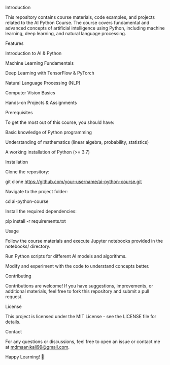 Introduction

This repository contains course materials, code examples, and projects related to the AI Python Course. The course covers fundamental and advanced concepts of artificial intelligence using Python, including machine learning, deep learning, and natural language processing.

Features

Introduction to AI & Python

Machine Learning Fundamentals

Deep Learning with TensorFlow & PyTorch

Natural Language Processing (NLP)

Computer Vision Basics

Hands-on Projects & Assignments

Prerequisites

To get the most out of this course, you should have:

Basic knowledge of Python programming

Understanding of mathematics (linear algebra, probability, statistics)

A working installation of Python (>= 3.7)

Installation

Clone the repository:

git clone https://github.com/your-username/ai-python-course.git

Navigate to the project folder:

cd ai-python-course

Install the required dependencies:

pip install -r requirements.txt

Usage

Follow the course materials and execute Jupyter notebooks provided in the notebooks/ directory.

Run Python scripts for different AI models and algorithms.

Modify and experiment with the code to understand concepts better.

Contributing

Contributions are welcome! If you have suggestions, improvements, or additional materials, feel free to fork this repository and submit a pull request.

License

This project is licensed under the MIT License - see the LICENSE file for details.

Contact

For any questions or discussions, feel free to open an issue or contact me at mdmaanikali99@gmail.com.

Happy Learning! 🚀
